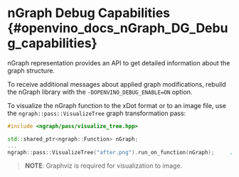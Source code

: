 # nGraph Debug Capabilities {#openvino_docs_nGraph_DG_Debug_capabilities}

nGraph representation provides an API to get detailed information about the graph structure.

To receive additional messages about applied graph modifications, rebuild the nGraph library with 
the `-DOPENVINO_DEBUG_ENABLE=ON` option.

To visualize the nGraph function to the xDot format or to an image file, use the 
`ngraph::pass::VisualizeTree` graph transformation pass:
```cpp
#include <ngraph/pass/visualize_tree.hpp>

std::shared_ptr<ngraph::Function> nGraph;
...
ngraph::pass::VisualizeTree("after.png").run_on_function(nGraph);     // Visualize the nGraph function to an image
```

> **NOTE**: Graphviz is required for visualization to image.
